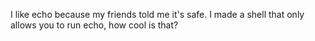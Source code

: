I like echo because my friends told me it's safe. I made a shell that only allows you to run echo, how cool is that?
